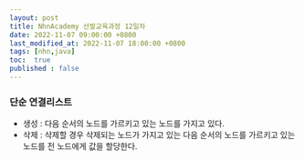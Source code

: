 ```yaml
---
layout: post
title: NhnAcademy 선발교육과정 12일차
date: 2022-11-07 09:00:00 +0800
last_modified_at: 2022-11-07 18:00:00 +0800
tags: [nhn,java]
toc:  true
published : false
---
```


### 단순 연결리스트
- 생성 : 다음 순서의 노드를 가르키고 있는 노드를 가지고 있다.
- 삭제 : 삭제할 경우 삭제되는 노드가 가지고 있는 다음 순서의 노드를 가르키고 있는 노드를 전 노드에게 값을 할당한다.

